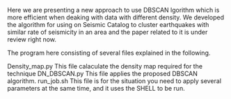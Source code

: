Here we are presenting a new approach to use DBSCAN lgorithm which is more efficient when deaking with data with different density.
We developed the algorithm for using on Seismic Catalog to cluster earthquakes with similar rate of seismicity in an area and the paper related to it is under review right now.

The program here consisting of several files explained in the following.

Density_map.py	This file calaculate the density map required for the technique
DN_DBSCAN.py	This file applies the proposed DBSCAN algorithm.
run_job.sh	This file is for the situation you need to apply several parameters at the same time, and it uses the SHELL to be run.
